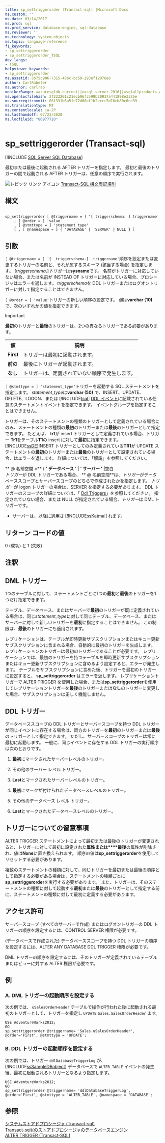 ```yaml
---
title: sp_settriggerorder (Transact-sql) |Microsoft Docs
ms.custom: ''
ms.date: 03/14/2017
ms.prod: sql
ms.prod_service: database-engine, sql-database
ms.reviewer: ''
ms.technology: system-objects
ms.topic: language-reference
f1_keywords:
- sp_settriggerorder
- sp_settriggerorder_TSQL
dev_langs:
- TSQL
helpviewer_keywords:
- sp_settriggerorder
ms.assetid: 8b75c906-7315-486c-bc59-293ef12078e8
author: CarlRabeler
ms.author: carlrab
monikerRange: =azuresqldb-current||>=sql-server-2016||=sqlallproducts-allversions||>=sql-server-linux-2017||=azuresqldb-mi-current
ms.openlocfilehash: 2f222261c21ecb96f3599b20917a441898e3325e
ms.sourcegitcommit: 08f331b6a5fe72d68ef1b2eccc5d16cb80c6ee39
ms.translationtype: MT
ms.contentlocale: ja-JP
ms.lasthandoff: 07/23/2020
ms.locfileid: "86977720"
---
```

# <a name="sp_settriggerorder-transact-sql"></a>sp_settriggerorder (Transact-sql)
[!INCLUDE [SQL Server SQL Database](../../includes/applies-to-version/sql-asdb.md)]

  最初または最後に起動される AFTER トリガーを指定します。 最初と最後のトリガーの間で起動される AFTER トリガーは、任意の順序で実行されます。  
  
 ![トピック リンク アイコン](../../database-engine/configure-windows/media/topic-link.gif "トピック リンク アイコン") [Transact-SQL 構文表記規則](../../t-sql/language-elements/transact-sql-syntax-conventions-transact-sql.md)  
  
## <a name="syntax"></a>構文  
  
```  
  
sp_settriggerorder [ @triggername = ] '[ triggerschema. ] triggername'   
    , [ @order = ] 'value'   
    , [ @stmttype = ] 'statement_type'   
    [ , [ @namespace = ] { 'DATABASE' | 'SERVER' | NULL } ]  
```  
  
## <a name="arguments"></a>引数  
`[ @triggername = ] '[ _triggerschema.] _triggername'`順序を設定または変更するトリガーの名前と、それが属するスキーマ (該当する場合) を指定します。 [_triggerschema_**.**]*トリガー*は**sysname**です。 名前がトリガーに対応していない場合、または名前が INSTEAD OF トリガーに対応している場合、プロシージャはエラーを返します。 *triggerschema*を DDL トリガーまたはログオントリガーに対して指定することはできません。  
  
`[ @order = ] 'value'`トリガーの新しい順序の設定です。 *値*は**varchar (10)** で、次のいずれかの値を指定できます。  
  
> [!IMPORTANT]  
>  **最初**のトリガーと**最後**のトリガーは、2つの異なるトリガーである必要があります。  
  
|値|説明|  
|-----------|-----------------|  
|**First**|トリガーは最初に起動されます。|  
|**前の**|最後にトリガーが起動されます。|  
|**なし**|トリガーは、定義されていない順序で発生します。|  
  
`[ @stmttype = ] 'statement_type'`トリガーを起動する SQL ステートメントを指定します。 *statement_type*は**varchar (50)** で、INSERT、UPDATE、DELETE、LOGON、または [!INCLUDE[tsql](../../includes/tsql-md.md)] [DDL イベント](../../relational-databases/triggers/ddl-events.md)に記載されている任意のステートメントイベントを指定できます。 イベントグループを指定することはできません。  
  
 トリガーは、そのステートメントの種類のトリガーとして定義されている場合にのみ、ステートメントの種類の**最初**のトリガーまたは**最後**のトリガーとして指定できます。 たとえば、 **tr1**が insert トリガーとして定義されている場合、トリガー **Tr1**をテーブル**T1**の insert に対して**最初**に指定できます。 [!INCLUDE[ssDE](../../includes/ssde-md.md)]INSERT トリガーとしてのみ定義されている**TR1**が UPDATE ステートメントの**最初**のトリガーまたは**最後**のトリガーとして設定されている場合、はエラーを返します。 詳細については、「解説」を参照してください。  
  
 ** \@ 名前空間 =** { **' データベース '**  |  **' サーバー '** |空白  
 *トリガー*が DDL トリガーである場合、 ** \@ 名前空間**は、*トリガー*がデータベーススコープとサーバースコープのどちらで作成されたかを指定します。 *トリガー*が logon トリガーの場合は、SERVER を指定する必要があります。 DDL トリガーのスコープの詳細については、「 [Ddl Triggers](../../relational-databases/triggers/ddl-triggers.md)」を参照してください。 指定されていない場合、または NULL が指定されている場合、*トリガー*は DML トリガーです。  
  
* サーバーは、以降に適用さ [!INCLUDE[ssKatmai](../../includes/sskatmai-md.md)] れます。
  
## <a name="return-code-values"></a>リターン コードの値  
 0 (成功) と 1 (失敗)  
  
## <a name="remarks"></a>注釈  
  
## <a name="dml-triggers"></a>DML トリガー  
 1つのテーブルに対して、ステートメントごとに1つの**最初**と**最後**のトリガーを1つだけ指定できます。  
  
 テーブル、データベース、またはサーバーで**最初**のトリガーが既に定義されている場合は、同じ*statement_type*に対して同じテーブル、データベース、またはサーバーに対して新しいトリガーを**最初**に指定することはできません。 この制限は、**最後**のトリガーにも適用されます。  
  
 レプリケーションは、テーブルが即時更新サブスクリプションまたはキュー更新サブスクリプションに含まれる場合、自動的に最初のトリガーを生成します。 レプリケーションのトリガーは最初のトリガーであることが必要です。 レプリケーションでは、最初のトリガーを持つテーブルを即時更新サブスクリプションまたはキュー更新サブスクリプションに含めるよう設定すると、エラーが発生します。 テーブルをサブスクリプションに含めた後、トリガーを最初のトリガーに設定すると、 **sp_settriggerorder** はエラーを返します。 レプリケーショントリガーで ALTER TRIGGER を使用した場合、または**sp_settriggerorder**を使用してレプリケーショントリガーを**最後**のトリガーまたは**なし**のトリガーに変更した場合、サブスクリプションは正しく機能しません。  
  
## <a name="ddl-triggers"></a>DDL トリガー  
 データベーススコープの DDL トリガーとサーバースコープを持つ DDL トリガーが同じイベントに存在する場合は、両方のトリガーを**最初**のトリガーまたは**最後**のトリガーとして指定できます。 ただし、サーバースコープのトリガーは常に最初に起動します。 一般に、同じイベントに存在する DDL トリガーの実行順序は次のとおりです。  
  
1.  **最初**にマークされたサーバーレベルのトリガー。  
  
2.  その他のサーバー レベル トリガー。  
  
3.  **Last**とマークされたサーバーレベルのトリガー。  
  
4.  **最初**にマークが付けられたデータベースレベルのトリガー。  
  
5.  その他のデータベース レベル トリガー。  
  
6.  **Last**とマークされたデータベースレベルのトリガー。  
  
## <a name="general-trigger-considerations"></a>トリガーについての留意事項  
 ALTER TRIGGER ステートメントによって最初または最後のトリガーが変更されると、トリガーに対して最初に設定された**属性または****最後**の属性が削除され、値は**None**に置き換えられます。 順序の値は**sp_settriggerorder**を使用してリセットする必要があります。  
  
 複数のステートメントの種類に対して、同じトリガーを最初または最後の順序として指定する必要がある場合は、ステートメントの種類ごとに**sp_settriggerorder**を実行する必要があります。 また、トリガーは、そのステートメントの種類に対して起動する**最初**または**最後**のトリガーとして指定する前に、ステートメントの種類に対して最初に定義する必要があります。  
  
## <a name="permissions"></a>アクセス許可  
 サーバースコープ (すべてのサーバーで作成) またはログオントリガーの DDL トリガーの順序を設定するには、CONTROL SERVER 権限が必要です。  
  
 (データベースで作成された) データベーススコープを持つ DDL トリガーの順序を設定するには、ALTER ANY DATABASE DDL TRIGGER 権限が必要です。  
  
 DML トリガーの順序を設定するには、そのトリガーが定義されているテーブルまたはビューに対する ALTER 権限が必要です。  
  
## <a name="examples"></a>例  
  
### <a name="a-setting-the-firing-order-for-a-dml-trigger"></a>A. DML トリガーの起動順序を設定する  
 次の例では、 `uSalesOrderHeader` テーブルで操作が行われた後に起動される最初のトリガーとして、トリガーを指定し `UPDATE` `Sales.SalesOrderHeader` ます。  
  
```  
USE AdventureWorks2012;  
GO  
sp_settriggerorder @triggername= 'Sales.uSalesOrderHeader', @order='First', @stmttype = 'UPDATE';  
```  
  
### <a name="b-setting-the-firing-order-for-a-ddl-trigger"></a>B. DDL トリガーの起動順序を設定する  
 次の例では、トリガー `ddlDatabaseTriggerLog` が、[!INCLUDE[ssSampleDBobject](../../includes/sssampledbobject-md.md)] データベースで `ALTER_TABLE` イベントの発生後、最初に起動されるトリガーとなるよう指定します。  
  
```  
USE AdventureWorks2012;  
GO  
sp_settriggerorder @triggername= 'ddlDatabaseTriggerLog', @order='First', @stmttype = 'ALTER_TABLE', @namespace = 'DATABASE';  
```  
  
## <a name="see-also"></a>参照  
 [システムストアドプロシージャ &#40;Transact-sql&#41;](../../relational-databases/system-stored-procedures/system-stored-procedures-transact-sql.md)   
 [Transact-sql&#41;&#40;のストアドプロシージャのデータベースエンジン](../../relational-databases/system-stored-procedures/database-engine-stored-procedures-transact-sql.md)   
 [ALTER TRIGGER &#40;Transact-SQL&#41;](../../t-sql/statements/alter-trigger-transact-sql.md)  
  
  
